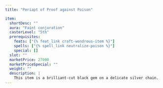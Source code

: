 ```yaml
---
title: "Periapt of Proof against Poison"

item:
  shortDesc: ""
  aura: "Faint conjuration"
  casterLevel: "5th"
  prerequisites:
    feats: ["{% feat_link craft-wondrous-item %}"]
    spells: ["{% spell_link neutralize-poison %}"]
    special: []
  slot: ""
  marketPrice: 27000
  marketPriceSpecial: ""
  weight: ""
  description: |
    This item is a brilliant-cut black gem on a delicate silver chain. The wearer is immune to poison, although poisons still active when the periapt is first donned still run their course.
---
```

